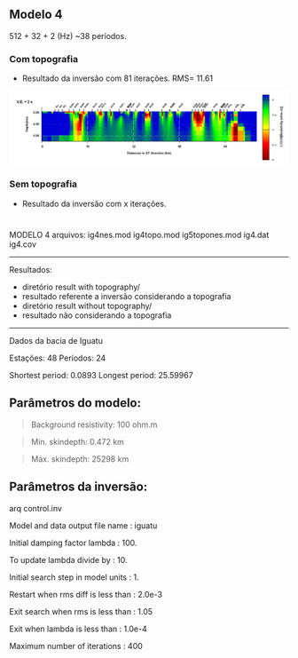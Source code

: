 ## Modelo 4
512 + 32 + 2 (Hz)
~38 períodos.

### Com topografia

* Resultado da inversão com 81 iterações. 
RMS= 11.61

<img src='https://github.com/arturbenevides/MSc_Geophysics/blob/master/ModEM/ig4_it84_withtopo.bmp' width=900>


### Sem topografia
* Resultado da inversão com  x iterações.



#
MODELO 4
arquivos:
ig4nes.mod
ig4topo.mod
ig5topones.mod
ig4.dat
ig4.cov

__________________________________________________
Resultados: 
* diretório result with topography/
* resultado referente a inversão considerando a topografia
* diretório result without topography/
* resultado não considerando a topografia

__________________________________________________
Dados da bacia de Iguatu

Estações: 48
Períodos: 24

Shortest period: 0.0893
Longest period: 25.59967

## Parâmetros do modelo:

> Background resistivity: 100 ohm.m

> Min. skindepth: 0.472 km

> Máx. skindepth: 25298 km

## Parâmetros da inversão:

arq control.inv

Model and data output file name    : iguatu

Initial damping factor lambda      : 100.

To update lambda divide by         : 10.

Initial search step in model units : 1.

Restart when rms diff is less than : 2.0e-3

Exit search when rms is less than  : 1.05

Exit when lambda is less than      : 1.0e-4

Maximum number of iterations       : 400
